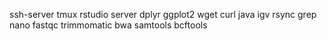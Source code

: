 
ssh-server
tmux
rstudio server
dplyr
ggplot2
wget
curl
java
igv
rsync
grep
nano
fastqc
trimmomatic
bwa
samtools
bcftools
